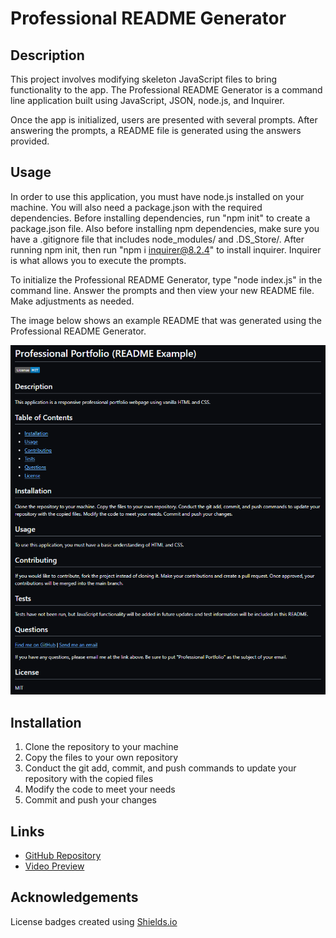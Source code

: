 # Professional README Generator

## Description
This project involves modifying skeleton JavaScript files to bring functionality to the app. The Professional README Generator is a command line application built using JavaScript, JSON, node.js, and Inquirer. 

Once the app is initialized, users are presented with several prompts. After answering the prompts, a README file is generated using the answers provided. 


## Usage
In order to use this application, you must have node.js installed on your machine. You will also need a package.json with the required dependencies. Before installing dependencies, run "npm init" to create a package.json file. Also before installing npm dependencies, make sure you have a .gitignore file that includes node_modules/ and .DS_Store/. After running npm init, then run "npm i inquirer@8.2.4" to install inquirer. Inquirer is what allows you to execute the prompts.

To initialize the Professional README Generator, type "node index.js" in the command line. Answer the prompts and then view your new README file. Make adjustments as needed.

The image below shows an example README that was generated using the Professional README Generator.

![Generated README Example](./images/generated-readme.png)

## Installation
1. Clone the repository to your machine
2. Copy the files to your own repository
3. Conduct the git add, commit, and push commands to update your repository with the copied files
4. Modify the code to meet your needs
5. Commit and push your changes


## Links
- [GitHub Repository](https://github.com/hwoolford/professional-readme-generator) 
- [Video Preview](www.google.com)

## Acknowledgements
License badges created using [Shields.io](https://shields.io/badges/static-badge)
